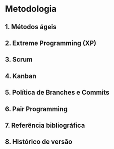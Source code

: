# Metodologia

## 1. Métodos ágeis

## 2. Extreme Programming (XP)

## 3. Scrum

## 4. Kanban

## 5. Política de Branches e Commits

## 6. Pair Programming

## 7. Referência bibliográfica

## 8. Histórico de versão